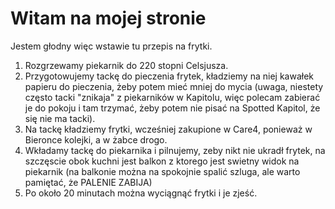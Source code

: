 # Witam na mojej stronie
Jestem głodny więc wstawie tu przepis na frytki.
1. Rozgrzewamy piekarnik do 220 stopni Celsjusza.
2. Przygotowujemy tackę do pieczenia frytek, kładziemy na niej kawałek papieru do pieczenia, żeby potem mieć mniej do mycia (uwaga, niestety często tacki "znikaja" z piekarników w Kapitolu, więc polecam zabierać je do pokoju i tam trzymać, żeby potem nie pisać na Spotted Kapitol, że się nie ma tacki).
3. Na tackę kładziemy frytki, wcześniej zakupione w Care4, ponieważ w Bieronce kolejki, a w żabce drogo.
4. Wkładamy tackę do piekarnika i pilnujemy, zeby nikt nie ukradł frytek, na szczęscie obok kuchni jest balkon z ktorego jest swietny widok na piekarnik (na balkonie można na spokojnie spalić szluga, ale warto pamiętać, że PALENIE ZABIJA)
5. Po około 20 minutach można wyciągnąć frytki i je zjeść.
